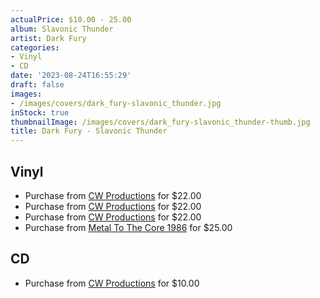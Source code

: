 ```yaml
---
actualPrice: $10.00 - 25.00
album: Slavonic Thunder
artist: Dark Fury
categories:
- Vinyl
- CD
date: '2023-08-24T16:55:29'
draft: false
images:
- /images/covers/dark_fury-slavonic_thunder.jpg
inStock: true
thumbnailImage: /images/covers/dark_fury-slavonic_thunder-thumb.jpg
title: Dark Fury - Slavonic Thunder
---
```


## Vinyl
* Purchase from [CW Productions](https://shop.cwproductions.net/products/dark-fury-slavonic-thunder-lp) for $22.00
* Purchase from [CW Productions](https://shop.cwproductions.net/products/dark-fury-slavonic-thunder-lp-1) for $22.00
* Purchase from [CW Productions](https://shop.cwproductions.net/products/dark-fury-slavonic-thunder-lp-2) for $22.00
* Purchase from [Metal To The Core 1986](https://metaltothecore1986.com/shop/dark-fury-slavonic-thunder-12-lp/) for $25.00
## CD
* Purchase from [CW Productions](https://shop.cwproductions.net/products/dark-fury-slavonic-thunder-cd) for $10.00
